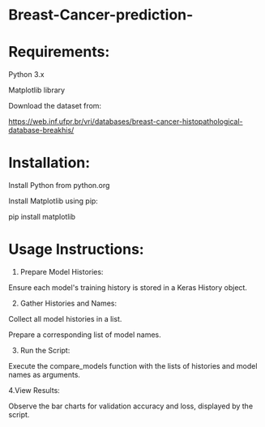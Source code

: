 # Breast-Cancer-prediction-

# Requirements:
Python 3.x

Matplotlib library

Download the dataset from:

https://web.inf.ufpr.br/vri/databases/breast-cancer-histopathological-database-breakhis/

# Installation:
Install Python from python.org

Install Matplotlib using pip:

pip install matplotlib

# Usage Instructions:
1. Prepare Model Histories:
   
Ensure each model's training history is stored in a Keras History object.

2. Gather Histories and Names:
   
Collect all model histories in a list.

Prepare a corresponding list of model names.

3. Run the Script:
   
Execute the compare_models function with the lists of histories and model names as arguments.

4.View Results:

Observe the bar charts for validation accuracy and loss, displayed by the script.
